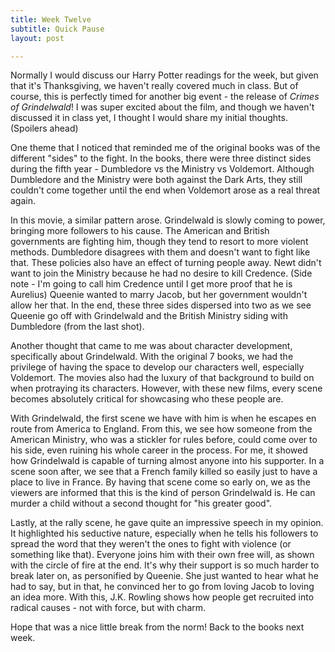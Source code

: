 ```yaml
---
title: Week Twelve
subtitle: Quick Pause
layout: post

---
```


Normally I would discuss our Harry Potter readings for the week, but given that it's Thanksgiving, we haven't really covered much in class. But of course, this is perfectly timed for another big event - the release of *Crimes of Grindelwald*! I was super excited about the film, and though we haven't discussed it in class yet, I thought I would share my initial thoughts. (Spoilers ahead)

One theme that I noticed that reminded me of the original books was of the different "sides" to the fight. In the books, there were three distinct sides during the fifth year - Dumbledore vs the Ministry vs Voldemort. Although Dumbledore and the Ministry were both against the Dark Arts, they still couldn't come together until the end when Voldemort arose as a real threat again. 

In this movie, a similar pattern arose. Grindelwald is slowly coming to power, bringing more followers to his cause. The American and British governments are fighting him, though they tend to resort to more violent methods. Dumbledore disagrees with them and doesn't want to fight like that. These policies also have an effect of turning people away. Newt didn't want to join the Ministry because he had no desire to kill Credence. (Side note - I'm going to call him Credence until I get more proof that he is Aurelius) Queenie wanted to marry Jacob, but her government wouldn't allow her that. In the end, these three sides dispersed into two as we see Queenie go off with Grindelwald and the British Ministry siding with Dumbledore (from the last shot). 

Another thought that came to me was about character development, specifically about Grindelwald. With the original 7 books, we had the privilege of having the space to develop our characters well, especially Voldemort. The movies also had the luxury of that background to build on when protraying its characters. However, with these new films, every scene becomes absolutely critical for showcasing who these people are. 

With Grindelwald, the first scene we have with him is when he escapes en route from America to England. From this, we see how someone from the American Ministry, who was a stickler for rules before, could come over to his side, even ruining his whole career in the process. For me, it showed how Grindelwald is capable of turning almost anyone into his supporter. In a scene soon after, we see that a French family killed so easily just to have a place to live in France. By having that scene come so early on, we as the viewers are informed that this is the kind of person Grindelwald is. He can murder a child without a second thought for "his greater good". 

Lastly, at the rally scene, he gave quite an impressive speech in my opinion. It highlighted his seductive nature, especially when he tells his followers to spread the word that they weren't the ones to fight with violence (or something like that). Everyone joins him with their own free will, as shown with the circle of fire at the end. It's why their support is so much harder to break later on, as personified by Queenie. She just wanted to hear what he had to say, but in that, he convinced her to go from loving Jacob to loving an idea more. With this, J.K. Rowling shows how people get recruited into radical causes - not with force, but with charm. 

Hope that was a nice little break from the norm! Back to the books next week.



